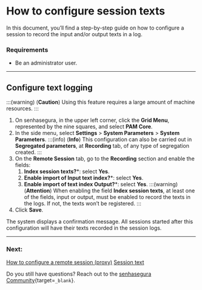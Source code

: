 # How to configure session texts

In this document, you’ll find a step-by-step guide on how to configure a session to record the input and/or output texts in a log. 

### Requirements

* Be an administrator user.

---
## Configure text logging
:::(warning) (**Caution**)
Using this feature requires a large amount of machine resources.
:::

1. On senhasegura, in the upper left corner, click the **Grid Menu**, represented by the nine squares, and select **PAM Core**.
2. In the side menu, select **Settings** > **System Parameters** > **System Parameters**.
    :::(info) (**Info**)
    This configuration can also be carried out in **Segregated parameters**, at **Recording** tab, of any type of segregation created.
    :::
3. On the **Remote Session** tab, go to the **Recording** section and enable the fields:
    1. **Index session texts?***: select **Yes**.
    2. **Enable import of Input text index?***: select **Yes**.
    3. **Enable import of text index Output?***: select **Yes**.
    :::(warning) (**Attention**)
    When enabling the field **Index session texts**, at least one of the fields, input or output, must be enabled to record the texts in the logs. If not, the texts won’t be registered.
    :::
4. Click **Save**.

The system displays a confirmation message. All sessions started after this configuration will have their texts recorded in the session logs.

---
### Next:
[How to configure a remote session (proxy)](/v3-33/docs/pam-session-configure-remote-session-proxy)
[Session text](/v3-33/docs/pam-session-session-text)

Do you still have questions? Reach out to the [senhasegura Community](https://community.senhasegura.io/){target=`_blank`}.
